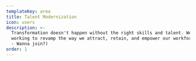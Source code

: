 ```yaml
---
templateKey: area
title: Talent Modernization
icon: users
description: >-
  Transformation doesn't happen without the right skills and talent. We’re
  working to revamp the way we attract, retain, and empower our workforce.(Pssst
  - Wanna join?)
order: 1
---
```


